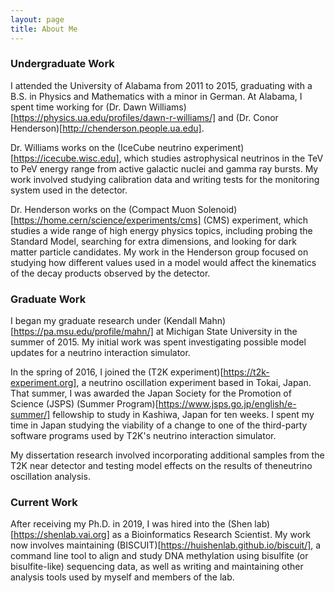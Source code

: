 ```yaml
---
layout: page
title: About Me
---
```


### Undergraduate Work

I attended the University of Alabama from 2011 to 2015, graduating with a B.S.
in Physics and Mathematics with a minor in German. At Alabama, I spent time
working for (Dr. Dawn Williams)[https://physics.ua.edu/profiles/dawn-r-williams/]
and (Dr. Conor Henderson)[http://chenderson.people.ua.edu].

Dr. Williams works on the (IceCube neutrino experiment)[https://icecube.wisc.edu],
which studies astrophysical neutrinos in the TeV to PeV energy range from active
galactic nuclei and gamma ray bursts.  My work involved studying calibration data
and writing tests for the monitoring system used in the detector.

Dr. Henderson works on the
(Compact Muon Solenoid)[https://home.cern/science/experiments/cms]
(CMS) experiment, which studies a wide range of high energy physics topics,
including probing the Standard Model, searching for extra dimensions, and looking
for dark matter particle candidates. My work in the Henderson group focused on
studying how different values used in a model would affect the kinematics of the
decay products observed by the detector.

### Graduate Work

I began my graduate research under
(Kendall Mahn)[https://pa.msu.edu/profile/mahn/] at Michigan State University
in the summer of 2015. My initial work was spent investigating possible model
updates for a neutrino interaction simulator.

In the spring of 2016, I joined the
(T2K experiment)[https://t2k-experiment.org], a neutrino oscillation experiment
based in Tokai, Japan. That summer, I was awarded the Japan Society for the
Promotion of Science (JSPS)
(Summer Program)[https://www.jsps.go.jp/english/e-summer/] fellowship to study
in Kashiwa, Japan for ten weeks. I spent my time in Japan studying the viability
of a change to one of the third-party software programs used by T2K's neutrino
interaction simulator.

My dissertation research involved incorporating additional samples from the T2K
near detector and testing model effects on the results of theneutrino oscillation
analysis.

### Current Work

After receiving my Ph.D. in 2019, I was hired into the
(Shen lab)[https://shenlab.vai.org] as a Bioinformatics Research Scientist. My
work now involves maintaining (BISCUIT)[https://huishenlab.github.io/biscuit/],
a command line tool to align and study DNA methylation using bisulfite (or
bisulfite-like) sequencing data, as well as writing and maintaining other analysis
tools used by myself and members of the lab.
